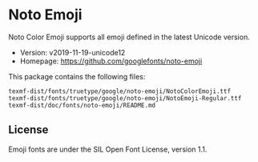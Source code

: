 # Noto Emoji

Noto Color Emoji supports all emoji defined in the latest Unicode version.

- Version: v2019-11-19-unicode12
- Homepage: <https://github.com/googlefonts/noto-emoji>

This package contains the following files:

    texmf-dist/fonts/truetype/google/noto-emoji/NotoColorEmoji.ttf
    texmf-dist/fonts/truetype/google/noto-emoji/NotoEmoji-Regular.ttf
    texmf-dist/doc/fonts/noto-emoji/README.md

## License

Emoji fonts are under the SIL Open Font License, version 1.1.
